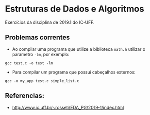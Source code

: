 # Estruturas de Dados e Algoritmos

Exercícios da disciplina de 2019.1 do IC-UFF.


## Problemas correntes

* Ao compilar uma programa que utilize a biblioteca `math.h` utilizar o parametro `-lm`, por exemplo:
```
gcc test.c -o test -lm
```

* Para compilar um programa que possui cabeçalhos externos:
```
gcc -o my_app test.c simple_list.c
```


## Referencias:
* http://www.ic.uff.br/~rosseti/EDA_PG/2019-1/index.html 